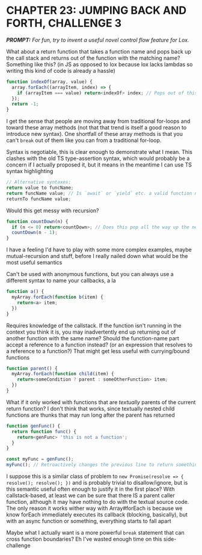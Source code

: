 # CHAPTER 23: JUMPING BACK AND FORTH, CHALLENGE 3

_**PROMPT:** For fun, try to invent a useful novel control flow feature for Lox._

What about a return function that takes a function name and pops back up the call stack and returns out of the function with the matching name? Something like this? (in JS as opposed to lox because lox lacks lambdas so writing this kind of code is already a hassle)

```ts
function indexOf(array, value) {
  array.forEach((arrayItem, index) => {
    if (arrayItem === value) return<indexOf> index; // Pops out of this forEach callback and returns index as return value of indexOf
  });
  return -1;
}
```

I get the sense that people are moving away from traditional for-loops and toward these array methods (not that that trend is itself a good reason to introduce new syntax). One shortfall of these array methods is that you can't `break` out of them like you can from a traditional for-loop.

Syntax is negotiable, this is clear enough to demonstrate what I mean. This clashes with the old TS type-assertion syntax, which would probably be a concern if I actually proposed it, but it means in the meantime I can use TS syntax highlighting

```ts
// Alternative syntaxes:
return value to funcName;
return funcName value; // Is `await` or `yield` etc. a valid function name? Eh, smarter people than I have tackled that problem already
returnTo funcName value;
```

Would this get messy with recursion?

```ts
function countDown(n) {
  if (n <= 0) return<countDown>; // Does this pop all the way up the nearest countDown? The farthest one? Is there an observable difference in this case?
  countDown(n - 1);
}
```

I have a feeling I'd have to play with some more complex examples, maybe mutual-recursion and stuff, before I really nailed down what would be the most useful semantics

Can't be used with anonymous functions, but you can always use a different syntax to name your callbacks, a la

```ts
function a() {
  myArray.forEach(function b(item) {
    return<a> item;
  })
}
```

Requires knowledge of the callstack. If the function isn't running in the context you think it is, you may inadvertently end up returning out of another function with the same name? Should the function-name part accept a reference to a function instead? (or an expression that resolves to a reference to a function?) That might get less useful with currying/bound functions

```ts
function parent() {
  myArray.forEach(function child(item) {
    return<someCondition ? parent : someOtherFunction> item;
  })
}
```

What if it only worked with functions that are _textually_ parents of the current return function? I don't think that works, since textually nested child functions are thunks that may run long after the parent has returned

```ts
function genFunc() {
  return function func() {
    return<genFunc> 'this is not a function';
  }
}

const myFunc = genFunc();
myFunc(); // Retroactively changes the previous line to return something else????
```

I suppose this is a similar class of problem to `new Promise(resolve => { resolve(); resolve(); })` and is probably trivial to disallow/ignore, but is this semantic useful often enough to justify it in the first place? With callstack-based, at least we can be sure that there IS a parent caller function, although it may have nothing to do with the textual source code. The only reason it works wither way with Array#forEach is because we know forEach immediately executes its callback (blocking, basically), but with an async function or something, everything starts to fall apart

Maybe what I actually want is a more powerful `break` statement that can cross function boundaries? Eh I've wasted enough time on this side-challenge